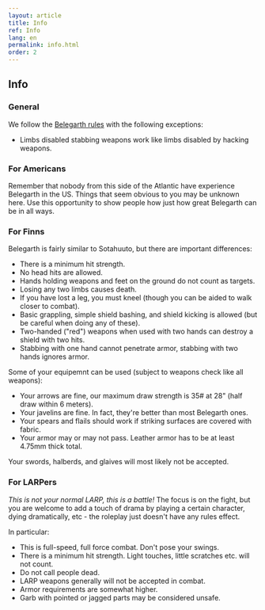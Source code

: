 ```yaml
---
layout: article
title: Info
ref: Info
lang: en
permalink: info.html
order: 2
---
```


## Info

### General

We follow the [Belegarth rules](http://www.belegarth.com/getting-started/rules/) with the following exceptions:

* Limbs disabled stabbing weapons work like limbs disabled by hacking weapons. 

### For Americans 

Remember that nobody from this side of the Atlantic have experience Belegarth in the US. Things that seem obvious to you may be unknown here. Use this opportunity to show people how just how great Belegarth can be in all ways.

### For Finns

Belegarth is fairly similar to Sotahuuto, but there are important differences:

* There is a minimum hit strength.
* No head hits are allowed.
* Hands holding weapons and feet on the ground do not count as targets.
* Losing any two limbs causes death.
* If you have lost a leg, you must kneel (though you can be aided to walk closer to combat).
* Basic grappling, simple shield bashing, and shield kicking is allowed (but be careful when doing any of these).
* Two-handed ("red") weapons when used with two hands can destroy a shield with two hits.
* Stabbing with one hand cannot penetrate armor, stabbing with two hands ignores armor.

Some of your equipemnt can be used (subject to weapons check like all weapons):

* Your arrows are fine, our maximum draw strength is 35# at 28" (half draw within 6 meters).
* Your javelins are fine. In fact, they're better than most Belegarth ones.
* Your spears and flails should work if striking surfaces are covered with fabric.
* Your armor may or may not pass. Leather armor has to be at least 4.75mm thick total.

Your swords, halberds, and glaives will most likely not be accepted.

### For LARPers

*This is not your normal LARP, this is a battle!* The focus is on the fight, but you are welcome to add a touch of drama by playing a certain character, dying dramatically, etc - the roleplay just doesn't have any rules effect.

In particular:

* This is full-speed, full force combat. Don't pose your swings.
* There is a minimum hit strength. Light touches, little scratches etc. will not count.
* Do not call people dead.
* LARP weapons generally will not be accepted in combat.
* Armor requirements are somewhat higher.
* Garb with pointed or jagged parts may be considered unsafe.

